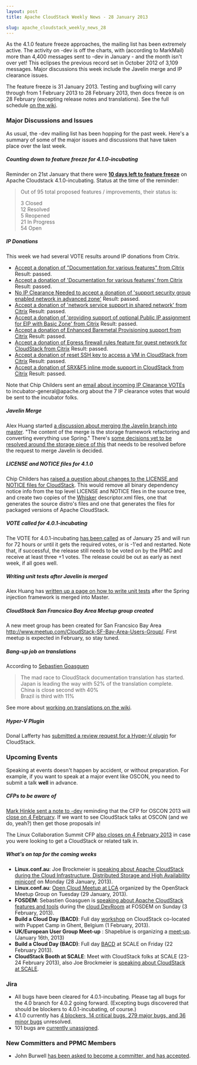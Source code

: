 ```yaml
---
layout: post
title: Apache CloudStack Weekly News - 28 January 2013

slug: apache_cloudstack_weekly_news_28
---
```

<p>As the 4.1.0 feature freeze approaches, the mailing list has been extremely active. The activity on -dev is off the charts, with (according to MarkMail) more than 4,400 messages sent to -dev in January - and the month isn't over yet! This eclipses the previous record set in October 2012 of 3,109 messages. Major discussions this week include the Javelin merge and IP clearance issues.</p>

<p>The feature freeze is 31 January 2013. Testing and bugfixing will carry through from 1 February 2013 to 28 February 2013, then docs freeze is on 28 February (excepting release notes and translations). See the full schedule <a href="https://cwiki.apache.org/CLOUDSTACK/cloudstack-41-release.html" class="external-link" rel="nofollow">on the wiki</a>.</p>

<h3><a name="ApacheCloudStackWeeklyNews-28January2013-MajorDiscussionsandIssues"></a>Major Discussions and Issues</h3>

<p>As usual, the -dev mailing list has been hopping for the past week. Here's a summary of some of the major issues and discussions that have taken place over the last week.</p>

<h5><a name="ApacheCloudStackWeeklyNews-28January2013-Countingdowntofeaturefreezefor4.1.0incubating"></a>Counting down to feature freeze for 4.1.0-incubating</h5>

<p>Reminder on 21st January that there were <a href="http://markmail.org/message/jldbgu3g3e6iqqan" class="external-link" rel="nofollow"><b>10 days left to feature freeze</b></a> on Apache Cloudstack 4.1.0-incubating. Status at the time of the reminder:</p>

<blockquote>
<p>Out of 95 total proposed features / improvements, their status is:</p>

<p>3 Closed<br/>
12 Resolved<br/>
5 Reopened<br/>
21 In Progress<br/>
54 Open</p></blockquote>

<h5><a name="ApacheCloudStackWeeklyNews-28January2013-IPDonations"></a>IP Donations</h5>

<p>This week we had several VOTE results around IP donations from Citrix. </p>

<ul>
	<li><a href="http://markmail.org/thread/uvxhsepmh6evjj7d" class="external-link" rel="nofollow">Accept a donation of "Documentation for various features" from Citrix</a> Result: passed.</li>
	<li><a href="http://markmail.org/message/uvxhsepmh6evjj7d" class="external-link" rel="nofollow">Accept a donation of 'Documentation for various features' from Citrix</a> Result: passed.</li>
	<li><a href="http://markmail.org/thread/h57bhg24edgc2gzm" class="external-link" rel="nofollow">No IP Clearance Needed to accept a donation of 'support security group enabled network in advanced zone'</a> Result: passed.</li>
	<li><a href="http://markmail.org/message/qgfqglqqyrutes2l" class="external-link" rel="nofollow">Accept a donation of 'network service support in shared network' from Citrix</a> Result: passed.</li>
	<li><a href="http://markmail.org/message/ywu5c7a3m3jdq345" class="external-link" rel="nofollow">Accept a donation of 'providing support of optional Public IP assignment for EIP with Basic Zone' from Citrix</a> Result: passed.</li>
	<li><a href="http://markmail.org/message/rkli5q5bkudnxmub" class="external-link" rel="nofollow">Accept a donation of Enhanced Baremetal Provisioning support from Citrix</a> Result: passed.</li>
	<li><a href="http://markmail.org/message/cilpefqcebbr3fub" class="external-link" rel="nofollow">Accept a donation of Egress firewall rules feature for guest network for CloudStack from Citrix</a> Result: passed.</li>
	<li><a href="http://markmail.org/message/vujv6lz2gqbrapmf" class="external-link" rel="nofollow">Accept a donation of reset SSH key to access a VM in CloudStack from Citrix</a> Result: passed.</li>
	<li><a href="http://markmail.org/message/bzvirvppcufjhcty" class="external-link" rel="nofollow">Accept a donation of SRX&amp;F5 inline mode support in CloudStack from Citrix</a> Result: passed.</li>
</ul>


<p>Note that Chip Childers sent an <a href="http://is.gd/W8KUtQ" class="external-link" rel="nofollow">email about incoming IP Clearance VOTEs</a> to incubator-general@apache.org about the 7 IP clearance votes that would be sent to the incubator folks. </p>

<h5><a name="ApacheCloudStackWeeklyNews-28January2013-JavelinMerge"></a>Javelin Merge</h5>

<p>Alex Huang started <a href="http://markmail.org/message/fjelvc3nrs2szsyq" class="external-link" rel="nofollow">a discussion about merging the Javelin branch into master</a>. "The content of the merge is the storage framework refactoring and converting everything use Spring." There's <a href="http://markmail.org/message/2a2rxjwhlxnze2d3" class="external-link" rel="nofollow">some decisions yet to be resolved around the storage piece of this</a> that needs to be resolved before the request to merge Javelin is decided.</p>

<h5><a name="ApacheCloudStackWeeklyNews-28January2013-LICENSEandNOTICEfilesfor4.1.0"></a>LICENSE and NOTICE files for 4.1.0</h5>

<p>Chip Childers has <a href="http://markmail.org/thread/ebm2kwwkdtrtwg37" class="external-link" rel="nofollow">raised a question about changes to the LICENSE and NOTICE files for CloudStack</a>. This would remove all binary dependency notice info from the top level LICENSE and NOTICE files in the source tree, and create two copies of the <a href="http://creadur.apache.org/whisker/" class="external-link" rel="nofollow">Whisker</a> descriptor.xml files, one that generates the source distro's files and one that generates the files for packaged versions of Apache CloudStack. </p>

<h5><a name="ApacheCloudStackWeeklyNews-28January2013-VOTEcalledfor4.0.1incubating"></a>VOTE called for 4.0.1-incubating</h5>

<p>The VOTE for 4.0.1-incubating <a href="http://markmail.org/thread/v22nhyasqs7e7gwl" class="external-link" rel="nofollow">has been called</a> as of January 25 and will run for 72 hours or until it gets the required votes, or is -1'ed and restarted. Note that, if successful, the release still needs to be voted on by the IPMC and receive at least three +1 votes. The release could be out as early as next week, if all goes well. </p>

<h5><a name="ApacheCloudStackWeeklyNews-28January2013-WritingunittestsafterJavelinismerged"></a>Writing unit tests after Javelin is merged</h5>

<p>Alex Huang has <a href="https://cwiki.apache.org/confluence/display/CLOUDSTACK/Unit+Testing+with+JUnit+and+Spring" class="external-link" rel="nofollow">written up a page on how to write unit tests</a> after the Spring injection framework is merged into Master. </p>

<h5><a name="ApacheCloudStackWeeklyNews-28January2013-CloudStackSanFrancsicoBayAreaMeetupgroupcreated"></a>CloudStack San Francsico Bay Area Meetup group created</h5>

<p>A new meet group has been created for San Francsico Bay Area <a href="http://www.meetup.com/CloudStack-SF-Bay-Area-Users-Group/" class="external-link" rel="nofollow">http://www.meetup.com/CloudStack-SF-Bay-Area-Users-Group/</a>. First meetup is expected in February, so stay tuned.</p>

<h5><a name="ApacheCloudStackWeeklyNews-28January2013-Bangupjobontranslations"></a>Bang-up job on translations</h5>

<p>According to <a href="http://markmail.org/thread/ylublriw57wtfwqc" class="external-link" rel="nofollow">Sebastien Goasguen</a> </p>

<blockquote>
<p>The mad race to CloudStack documentation translation has started.<br/>
Japan is leading the way with 52% of the translation complete.<br/>
China is close second with 40%<br/>
Brazil is third with 11%</p></blockquote>

<p>See more about <a href="http://buildacloud.org/blog/196-help-needed-to-translate-cloudstack-documentation.html" class="external-link" rel="nofollow">working on translations on the wiki</a>.</p>

<h5><a name="ApacheCloudStackWeeklyNews-28January2013-HyperVPlugin"></a>Hyper-V Plugin</h5>

<p>Donal Lafferty has <a href="http://markmail.org/thread/ue5kc6gjcex2y6na" class="external-link" rel="nofollow">submitted a review request for a Hyper-V plugin</a> for CloudStack.</p>

<h3><a name="ApacheCloudStackWeeklyNews-28January2013-UpcomingEvents"></a>Upcoming Events</h3>

<p>Speaking at events doesn't happen by accident, or without preparation. For example, if you want to speak at a major event like OSCON, you need to submit a talk <b>well</b> in advance. </p>

<h5><a name="ApacheCloudStackWeeklyNews-28January2013-CFPstobeawareof"></a>CFPs to be aware of</h5>

<p><a href="http://markmail.org/thread/pgnfhkahhkvha62j" class="external-link" rel="nofollow">Mark Hinkle sent a note to -dev</a> reminding that the CFP for OSCON 2013 will <a href="http://www.oscon.com/oscon2013/public/cfp/251" class="external-link" rel="nofollow">close on 4 February</a>. If we want to see CloudStack talks at OSCON (and we do, yeah?) then get those proposals in!</p>

<p>The Linux Collaboration Summit CFP <a href="https://events.linuxfoundation.org/events/collaboration-summit/cfp" class="external-link" rel="nofollow">also closes on 4 February 2013</a> in case you were looking to get a CloudStack or related talk in.</p>

<h5><a name="ApacheCloudStackWeeklyNews-28January2013-What%27sontapforthecomingweeks"></a>What's on tap for the coming weeks</h5>

<ul>
	<li><b>Linux.conf.au</b>: Joe Brockmeier is <a href="https://lca2013.linux.org.au/schedule/30073/view_talk?day=monday" class="external-link" rel="nofollow">speaking about Apache CloudStack during the Cloud Infrastructure, Distributed Storage and High Availability miniconf</a> on Monday (28 January, 2013).</li>
	<li><b>Linux.conf.au</b>: <a href="http://meetu.ps/vgBVv" class="external-link" rel="nofollow">Open Cloud Meetup at LCA</a> organized by the OpenStack Meetup Group on Tuesday (29 January, 2013).</li>
	<li><b>FOSDEM</b>: Sebastien Goasguen is <a href="https://fosdem.org/2013/schedule/event/cloudstack/" class="external-link" rel="nofollow">speaking about Apache CloudStack features and tools</a> during the <a href="https://fosdem.org/2013/schedule/track/cloud/" class="external-link" rel="nofollow">cloud DevRoom</a> at FOSDEM on Sunday (3 February, 2013).</li>
	<li><b>Build a Cloud Day (BACD)</b>: Full day <a href="http://buildacloud.org/about-cloudstack/cloudstack-events/viewevent/140-build-a-cloud-day-ghent-2013.html" class="external-link" rel="nofollow">workshop</a> on CloudStack co-located with Puppet Camp in Ghent, Belgium (1 February, 2013).</li>
	<li><b>UK/European User Group Meet-up</b> : Shapeblue is organizing a <a href="http://buildacloud.org/about-cloudstack/cloudstack-events/viewevent/141-ukeuropean-user-group-meet-up.html" class="external-link" rel="nofollow">meet-up</a>. (January 16th, 2013)</li>
	<li><b>Build a Cloud Day (BACD)</b>: Full day <a href="http://buildacloud.org/about-cloudstack/cloudstack-events/viewevent/138-build-a-cloud-day-scale11x-.html" class="external-link" rel="nofollow">BACD</a> at SCALE on Friday (22 February 2013).</li>
	<li><b>CloudStack Booth at SCALE</b>: Meet with CloudStack folks at SCALE (23-24 February 2013), also Joe Brockmeier is <a href="http://www.socallinuxexpo.org/scale11x/presentations/taking-open-cloud-11-cloudstack" class="external-link" rel="nofollow">speaking about CloudStack at SCALE</a>.</li>
</ul>


<h3><a name="ApacheCloudStackWeeklyNews-28January2013-Jira"></a>Jira</h3>

<ul>
	<li>All bugs have been cleared for 4.0.1-incubating. Please tag all bugs for the 4.0 branch for 4.0.2 going forward. (Excepting bugs discovered that should be blockers to 4.0.1-incubating, of course.)</li>
	<li>4.1.0 currently has <a href="https://issues.apache.org/jira/browse/CLOUDSTACK/fixforversion/12323253#selectedTab=com.atlassian.jira.plugin.system.project%3Aversion-issues-panel" class="external-link" rel="nofollow">4 blockers, 14 critical bugs, 279 major bugs, and 36 minor bugs</a> unresolved.</li>
	<li>101 bugs are <a href="https://issues.apache.org/jira/issues/?jql=project%20%3D%20CLOUDSTACK%20AND%20fixVersion%20%3D%20%224.1.0%22%20AND%20resolution%20%3D%20Unresolved%20AND%20assignee%20is%20EMPTY%20ORDER%20BY%20priority%20DESC" class="external-link" rel="nofollow">currently unassigned</a>.</li>
</ul>


<h3><a name="ApacheCloudStackWeeklyNews-28January2013-NewCommittersandPPMCMembers"></a>New Committers and PPMC Members</h3>

<ul>
	<li>John Burwell <a href="http://markmail.org/message/hpqmlwdl7wnm6t5k" class="external-link" rel="nofollow">has been asked to become a committer, and has accepted</a>.</li>
</ul>
